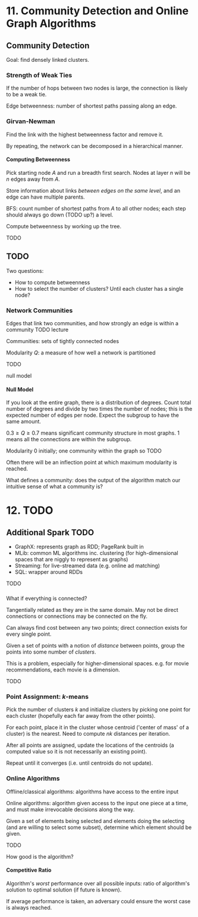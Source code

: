 # 11. Community Detection and Online Graph Algorithms

## Community Detection

Goal: find densely linked clusters.

### Strength of Weak Ties

If the number of hops between two nodes is large, the connection is likely to be a weak tie.

Edge betweenness: number of shortest paths passing along an edge.

### Girvan-Newman

Find the link with the highest betweenness factor and remove it.

By repeating, the network can be decomposed in a hierarchical manner.

#### Computing Betweenness

Pick starting node $A$ and run a breadth first search. Nodes at layer $n$ will be $n$ edges away from $A$.

Store information about links *between edges on the same level*, and an edge can have multiple parents.

BFS: count number of shortest paths from $A$ to all other nodes; each step should always go down (TODO up?) a level.

Compute betweenness by working up the tree.

TODO

## TODO

Two questions:

- How to compute betweenness
- How to select the number of clusters? Until each cluster has a single node?

### Network Communities

Edges that link two communities, and how strongly an edge is within a community TODO lecture

Communities: sets of tightly connected nodes

Modularity $Q$: a measure of how well a network is partitioned

TODO

null model

#### Null Model

If you look at the entire graph, there is a distribution of degrees. Count total number of degrees and divide by two times the number of nodes; this is the expected number of edges per node. Expect the subgroup to have the same amount.

$0.3 \ge Q \ge 0.7$ means significant community structure in most graphs. $1$ means all the connections are within the subgroup.

Modularity 0 initially; one community within the graph so TODO

Often there will be an inflection point at which maximum modularity is reached.






What defines a community: does the output of the algorithm match our intuitive sense of what a community is?

# 12. TODO

## Additional Spark TODO

- GraphX: represents graph as RDD; PageRank built in
- MLib: common ML algorithms inc. clustering (for high-dimensional spaces that are niggly to represent as graphs)
- Streaming: for live-streamed data (e.g. online ad matching)
- SQL: wrapper around RDDs

TODO

### 

What if everything is connected?

Tangentially related as they are in the same domain. May not be direct connections or connections may be connected on the fly.



Can always find cost between any two points; direct connection exists for every single point.

Given a set of points with a notion of *distance* between points, group the points into some number of *clusters*.

This is a problem, especially for higher-dimensional spaces. e.g. for movie recommendations, each movie is a dimension.

TODO


### Point Assignment: $k$-means

Pick the number of clusters $k$ and initialize clusters by picking one point for each cluster (hopefully each far away from the other points).

For each point, place it in the cluster whose centroid ('center of mass' of a cluster) is the nearest. Need to compute $nk$ distances per iteration.

After all points are assigned, update the locations of the centroids (a computed value so it is not necessarily an existing point).

Repeat until it converges (i.e. until centroids do not update).

<!-- Then, change $k$ until you find the best number of clusters. -->


### Online Algorithms

Offline/classical algorithms: algorithms have access to the entire input

Online algorithms: algorithm given access to the input one piece at a time, and must make irrevocable decisions along the way.

Given a set of elements being selected and elements doing the selecting (and are willing to select some subset), determine which element should be given.

TODO

How good is the algorithm?

#### Competitive Ratio

Algorithm's *worst* performance over all possible inputs: ratio of algorithm's solution to optimal solution (if future is known).

If average performance is taken, an adversary could ensure the worst case is always reached.


